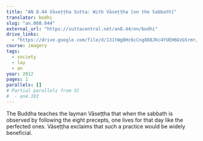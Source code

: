 ```yaml
---
title: "AN 8.44 Vāseṭṭha Sutta: With Vāseṭṭha [on the Sabbath]"
translator: bodhi
slug: "an.008.044"
external_url: "https://suttacentral.net/an8.44/en/bodhi"
drive_links:
  - "https://drive.google.com/file/d/131tWg8Hc6cCng888JKc4YUEH6UzGSrmr/view?usp=drivesdk"
course: imagery
tags:
  - society
  - lay
  - an
year: 2012
pages: 1
parallels: []
# Partial parallels from SC
#  - an4.193
---
```


The Buddha teaches the layman Vāseṭṭha that when the sabbath is observed by following the eight precepts, one lives for that day like the perfected ones. Vāseṭṭha exclaims that such a practice would be widely beneficial.
